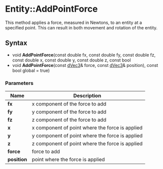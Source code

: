 # Entity::AddPointForce #
This method applies a force, measured in Newtons, to an entity at a specified point. This can result in both movement and rotation of the entity.

## Syntax ##
- void **AddPointForce**(const double fx, const double fy, const double fz, const double x, const double y, const double z, const bool 
- void **AddPointForce**(const [dVec3](CPP_dVec3.md)& force, const [dVec3](CPP_dVec3.md)& position), const bool global = true)

### Parameters ###
| Name | Description |
| --- | --- |
| **fx** | x component of the force to add |
| **fy** | y component of the force to add |
| **fz** | z component of the force to add |
| **x** | x component of point where the force is applied |
| **y** | y component of point where the force is applied |
| **z** | z component of point where the force is applied |
| **force** | force to add |
| **position** | point where the force is applied |
